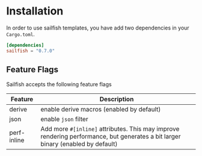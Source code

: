 # Installation

In order to use sailfish templates, you have add two dependencies in your `Cargo.toml`.

``` toml
[dependencies]
sailfish = "0.7.0"
```

## Feature Flags

Sailfish accepts the following feature flags

|Feature|Description|
|--|--|
|derive|enable derive macros (enabled by default)|
|json|enable `json` filter|
|perf-inline|Add more `#[inline]` attributes. This may improve rendering performance, but generates a bit larger binary (enabled by default)|
